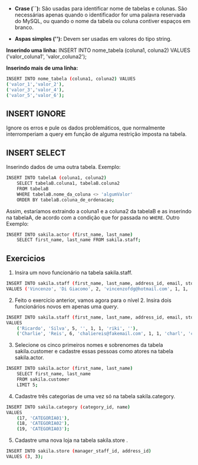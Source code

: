  - **Crase (``):** São usadas para identificar nome de tabelas e colunas. São necessárias apenas quando o identificador for uma palavra reservada do MySQL, ou quando o nome da tabela ou coluna contiver espaços em branco.
 
 - **Aspas simples (''):** Devem ser usadas em valores do tipo string.

**Inserindo uma linha:** INSERT INTO nome_tabela (coluna1, coluna2) VALUES ('valor_coluna1', 'valor_coluna2');

**Inserindo mais de uma linha:**
```sh
INSERT INTO nome_tabela (coluna1, coluna2) VALUES
('valor_1','valor_2'),
('valor_3','valor_4'),
('valor_5','valor_6');
```

## INSERT IGNORE

Ignore os erros e pule os dados problemáticos, que normalmente interromperiam a query em função de alguma restrição imposta na tabela.

## INSERT SELECT

Inserindo dados de uma outra tabela. Exemplo:
```sh
INSERT INTO tabelaA (coluna1, coluna2)
    SELECT tabelaB.coluna1, tabelaB.coluna2
    FROM tabelaB
    WHERE tabelaB.nome_da_coluna <> 'algumValor'
    ORDER BY tabelaB.coluna_de_ordenacao;
```
Assim, estaríamos extraindo a coluna1 e a coluna2 da tabelaB e as inserindo na tabelaA, de acordo com a condição que for passada no `WHERE`.
Outro Exemplo:
```sh
INSERT INTO sakila.actor (first_name, last_name)
    SELECT first_name, last_name FROM sakila.staff;
```

## Exercicios

1. Insira um novo funcionário na tabela sakila.staff.
```sh
INSERT INTO sakila.staff (first_name, last_name, address_id, email, store_id, active, username, password)
VALUES ('Vincenzo', 'Di Giacomo', 2, 'vincenzofdg@hotmail.com', 1, 1, 'VFDGiacomo', 'vince2022');
```
2. Feito o exercício anterior, vamos agora para o nível 2. Insira dois funcionários novos em apenas uma _query_.
```sh
INSERT INTO sakila.staff (first_name, last_name, address_id, email, store_id, active, username, password)
VALUES 
	('Ricardo', 'Silva', 5, '', 1, 1, 'riki', ''),
	('Charlie', 'Reis', 6, 'chaliereis@fakemail.com', 1, 1, 'charl', 'charlie213');
```
3. Selecione os cinco primeiros nomes e sobrenomes da tabela sakila.customer e cadastre essas pessoas como atores na tabela sakila.actor.
```sh
INSERT INTO sakila.actor (first_name, last_name)
	SELECT first_name, last_name 
    FROM sakila.customer
    LIMIT 5;
```
4. Cadastre três categorias de uma vez só na tabela sakila.category.
```sh
INSERT INTO sakila.category (category_id, name)
VALUES
	(17, 'CATEGORIA01'),
    (18, 'CATEGORIA02'),
    (19, 'CATEGORIA03');
```
5. Cadastre uma nova loja na tabela sakila.store .
```sh
INSERT INTO sakila.store (manager_staff_id, address_id)
VALUES (3, 3);
```


